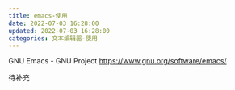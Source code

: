 ```yaml
---
title: emacs-使用
date: 2022-07-03 16:28:00
updated: 2022-07-03 16:28:00
categories: 文本编辑器-使用
---
```


GNU Emacs - GNU Project
<https://www.gnu.org/software/emacs/>

待补充
